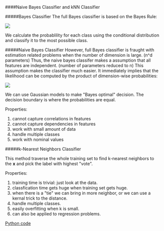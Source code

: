 ####Naive Bayes Classifier and kNN Classifier

#####Bayes Classifier
The full Bayes classifier is based on the Bayes Rule: 

<img src="http://www.forkosh.com/mathtex.cgi? P(y|x) = \frac{P(x|y)P(y)}{P(x)}">

We calculate the probablility for each class using the conditional distribution and classify it to the most possible class. 

#####Naive Bayes Classifier
However, full Bayes classifier is fraught with estimation related problems when the number of dimension is large. (n^d parameters) Thus, the naive bayes classifer makes a assumption that all features are independent. (number of parameters reduced to n) This assumption makes the classifier much easier. It immediately implies that the likelihood can be computed by the product of dimension-wise probabilities:

<img src="http://www.forkosh.com/mathtex.cgi? P(x|c) = P(x|c_1)P(x|c_2)P(x|c_3) \cdots P(x|c_d)">


We can use Gaussian models to make "Bayes optimal" decision. The decision boundary is where the probabilities are equal.

Properties:
  1. cannot capture correlations in features
  2. cannot capture dependencies in features
  3. work with small amount of data
  4. handle multiple classes
  5. work with nominal values
  
#####k-Nearest Neighbors Classifier

This method traverse the whole training set to find k-nearest neighbors to the __x__ and pick the label with highest "vote".

Properties:
  1. training time is trivial: just look at the data.
  2. classfication time gets huge when training set gets huge.
  3. when there is a "tie" we can bring in more neighbor, or we can use a kernal trick to the distance.
  4. handle multiple classes.
  5. easily overfitting when k is small.
  6. can also be applied to regression problems.
  
[Python code](src/Classification/kNN.py)
